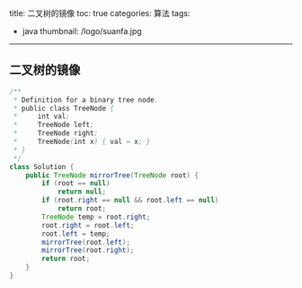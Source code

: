 title: 二叉树的镜像
toc: true
categories: 算法
tags:
  - java
thumbnail: /logo/suanfa.jpg
---
## 二叉树的镜像
```java
/**
 * Definition for a binary tree node.
 * public class TreeNode {
 *     int val;
 *     TreeNode left;
 *     TreeNode right;
 *     TreeNode(int x) { val = x; }
 * }
 */
class Solution {
    public TreeNode mirrorTree(TreeNode root) {
        if (root == null)
            return null;
        if (root.right == null && root.left == null)
            return root;
        TreeNode temp = root.right;
        root.right = root.left;
        root.left = temp;
        mirrorTree(root.left);
        mirrorTree(root.right);
        return root;
    }
}
```
